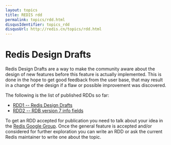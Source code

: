 ```yaml
---
layout: topics
title: REDIS rdd
permalink: topics/rdd.html
disqusIdentifier: topics_rdd
disqusUrl: http://redis.cn/topics/rdd.html
---
```


Redis Design Drafts
===

Redis Design Drafts are a way to make the community aware about the design of
new features before this feature is actually implemented. This is done in the
hope to get good feedback from the user base, that may result in a change
of the design if a flaw or possible improvement was discovered.

The following is the list of published RDDs so far:

* [RDD1 -- Redis Design Drafts](/topics/rdd-1)
* [RDD2 -- RDB version 7 info fields](/topics/rdd-2)

To get an RDD accepted for publication you need to talk about your idea in
the [Redis Google Group](http://groups.google.com/group/redis-db). Once the
general feature is accepted and/or considered for further exploration you
can write an RDD or ask the current Redis maintainer to write one about the
topic.

